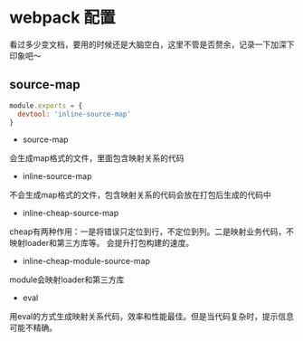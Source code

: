 # webpack 配置

看过多少变文档，要用的时候还是大脑空白，这里不管是否赘余，记录一下加深下印象吧～

## source-map
```js
module.exports = {
  devtool: 'inline-source-map'
}
```
- source-map

会生成map格式的文件，里面包含映射关系的代码

- inline-source-map

不会生成map格式的文件，包含映射关系的代码会放在打包后生成的代码中

- inline-cheap-source-map

cheap有两种作用：一是将错误只定位到行，不定位到列。二是映射业务代码，不映射loader和第三方库等。
会提升打包构建的速度。

- inline-cheap-module-source-map

module会映射loader和第三方库

- eval

用eval的方式生成映射关系代码，效率和性能最佳。但是当代码复杂时，提示信息可能不精确。